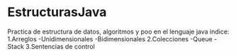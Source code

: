 # EstructurasJava
Practica de estructura de datos, algoritmos y poo en el lenguaje java
indice:
1.Arreglos
 -Unidimensionales 
 -Bidimensionales
2.Colecciones
 -Queue
 -Stack
3.Sentencias de control


